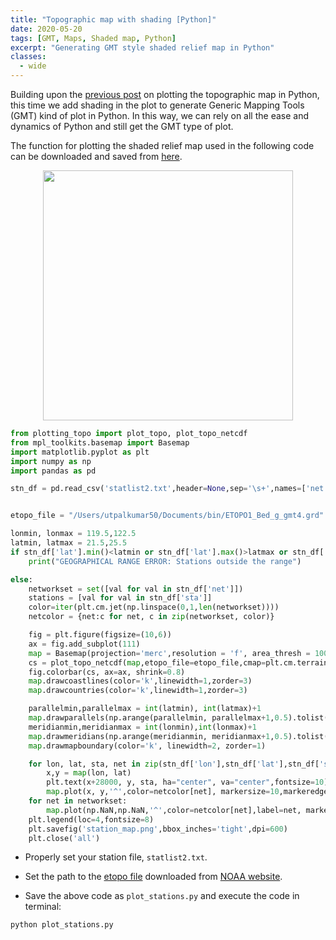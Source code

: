 ```yaml
---
title: "Topographic map with shading [Python]"
date: 2020-05-20
tags: [GMT, Maps, Shaded map, Python]
excerpt: "Generating GMT style shaded relief map in Python"
classes:
  - wide
---
```

Building upon the [previous post](https://www.earthinversion.com/station_map_python/) on plotting the topographic map in Python, this time we add shading in the plot to generate Generic Mapping Tools (GMT) kind of plot in Python. In this way, we can rely on all the ease and dynamics of Python and still get the GMT type of plot.


The function for plotting the shaded relief map used in the following code can be downloaded and saved from [here](https://github.com/earthinversion/plotting_topographic_maps_in_python/blob/master/plotting_topo.py).


<p align="center">
  <img width="400" src="{{ site.url }}{{ site.baseurl }}/images/station_map.png">
 </p>


```python
from plotting_topo import plot_topo, plot_topo_netcdf
from mpl_toolkits.basemap import Basemap
import matplotlib.pyplot as plt
import numpy as np
import pandas as pd

stn_df = pd.read_csv('statlist2.txt',header=None,sep='\s+',names=['net','sta','lat','lon','ele'])


etopo_file = "/Users/utpalkumar50/Documents/bin/ETOPO1_Bed_g_gmt4.grd"

lonmin, lonmax = 119.5,122.5
latmin, latmax = 21.5,25.5
if stn_df['lat'].min()<latmin or stn_df['lat'].max()>latmax or stn_df['lon'].min()<lonmin or stn_df['lon'].max()>lonmax:
    print("GEOGRAPHICAL RANGE ERROR: Stations outside the range")

else:
    networkset = set([val for val in stn_df['net']])
    stations = [val for val in stn_df['sta']]
    color=iter(plt.cm.jet(np.linspace(0,1,len(networkset))))
    netcolor = {net:c for net, c in zip(networkset, color)}

    fig = plt.figure(figsize=(10,6))
    ax = fig.add_subplot(111)
    map = Basemap(projection='merc',resolution = 'f', area_thresh = 10000., llcrnrlon=lonmin, llcrnrlat=latmin,urcrnrlon=lonmax, urcrnrlat=latmax)
    cs = plot_topo_netcdf(map,etopo_file=etopo_file,cmap=plt.cm.terrain,lonextent=(lonmin, lonmax),latextent=(latmin, latmax),zorder=2)
    fig.colorbar(cs, ax=ax, shrink=0.8)
    map.drawcoastlines(color='k',linewidth=1,zorder=3)
    map.drawcountries(color='k',linewidth=1,zorder=3)

    parallelmin,parallelmax = int(latmin), int(latmax)+1
    map.drawparallels(np.arange(parallelmin, parallelmax+1,0.5).tolist(),labels=[1,0,0,0],linewidth=0,fontsize=6)
    meridianmin,meridianmax = int(lonmin),int(lonmax)+1
    map.drawmeridians(np.arange(meridianmin, meridianmax+1,0.5).tolist(),labels=[0,0,0,1],linewidth=0,fontsize=6)
    map.drawmapboundary(color='k', linewidth=2, zorder=1)

    for lon, lat, sta, net in zip(stn_df['lon'],stn_df['lat'],stn_df['sta'],stn_df['net']):
        x,y = map(lon, lat)
        plt.text(x+28000, y, sta, ha="center", va="center",fontsize=10)
        map.plot(x, y,'^',color=netcolor[net], markersize=10,markeredgecolor='k',linewidth=0.1,markeredgewidth=0.1,zorder=3)
    for net in networkset:
        map.plot(np.NaN,np.NaN,'^',color=netcolor[net],label=net, markersize=10,markeredgecolor='k',linewidth=0.1,markeredgewidth=0.1)
    plt.legend(loc=4,fontsize=8)
    plt.savefig('station_map.png',bbox_inches='tight',dpi=600)
    plt.close('all')
```

- Properly set your station file, `statlist2.txt`.
- Set the path to the [etopo file](https://www.ngdc.noaa.gov/mgg/global/relief/ETOPO1/data/bedrock/grid_registered/netcdf/ETOPO1_Bed_g_gmt4.grd.gz) downloaded from [NOAA website](https://www.ngdc.noaa.gov/mgg/global/).

- Save the above code as `plot_stations.py` and execute the code in terminal:

```
python plot_stations.py
```